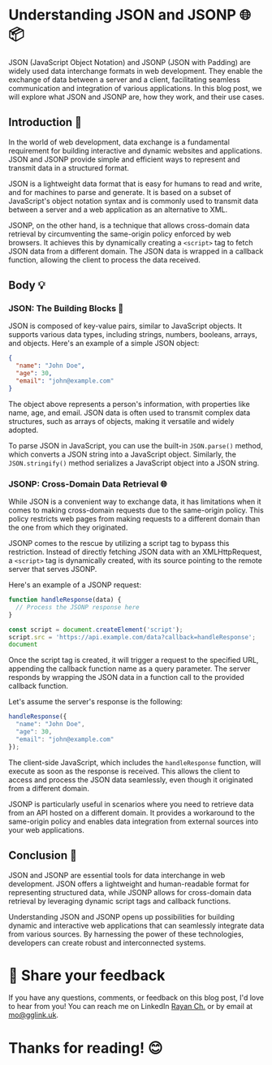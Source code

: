 # Understanding JSON and JSONP 🌐📦

JSON (JavaScript Object Notation) and JSONP (JSON with Padding) are widely used data interchange formats in web development. They enable the exchange of data between a server and a client, facilitating seamless communication and integration of various applications. In this blog post, we will explore what JSON and JSONP are, how they work, and their use cases.

## Introduction 📝

In the world of web development, data exchange is a fundamental requirement for building interactive and dynamic websites and applications. JSON and JSONP provide simple and efficient ways to represent and transmit data in a structured format.

JSON is a lightweight data format that is easy for humans to read and write, and for machines to parse and generate. It is based on a subset of JavaScript's object notation syntax and is commonly used to transmit data between a server and a web application as an alternative to XML.

JSONP, on the other hand, is a technique that allows cross-domain data retrieval by circumventing the same-origin policy enforced by web browsers. It achieves this by dynamically creating a `<script>` tag to fetch JSON data from a different domain. The JSON data is wrapped in a callback function, allowing the client to process the data received.

## Body 💡

### JSON: The Building Blocks 🧱

JSON is composed of key-value pairs, similar to JavaScript objects. It supports various data types, including strings, numbers, booleans, arrays, and objects. Here's an example of a simple JSON object:

```json
{
  "name": "John Doe",
  "age": 30,
  "email": "john@example.com"
}
```

The object above represents a person's information, with properties like name, age, and email. JSON data is often used to transmit complex data structures, such as arrays of objects, making it versatile and widely adopted.

To parse JSON in JavaScript, you can use the built-in `JSON.parse()` method, which converts a JSON string into a JavaScript object. Similarly, the `JSON.stringify()` method serializes a JavaScript object into a JSON string.

### JSONP: Cross-Domain Data Retrieval 🌐

While JSON is a convenient way to exchange data, it has limitations when it comes to making cross-domain requests due to the same-origin policy. This policy restricts web pages from making requests to a different domain than the one from which they originated.

JSONP comes to the rescue by utilizing a script tag to bypass this restriction. Instead of directly fetching JSON data with an XMLHttpRequest, a `<script>` tag is dynamically created, with its source pointing to the remote server that serves JSONP.

Here's an example of a JSONP request:

```javascript
function handleResponse(data) {
  // Process the JSONP response here
}

const script = document.createElement('script');
script.src = 'https://api.example.com/data?callback=handleResponse';
document
```
Once the script tag is created, it will trigger a request to the specified URL, appending the callback function name as a query parameter. The server responds by wrapping the JSON data in a function call to the provided callback function.

Let's assume the server's response is the following:

```javascript
handleResponse({
  "name": "John Doe",
  "age": 30,
  "email": "john@example.com"
});
```

The client-side JavaScript, which includes the `handleResponse` function, will execute as soon as the response is received. This allows the client to access and process the JSON data seamlessly, even though it originated from a different domain.

JSONP is particularly useful in scenarios where you need to retrieve data from an API hosted on a different domain. It provides a workaround to the same-origin policy and enables data integration from external sources into your web applications.

## Conclusion 🎉

JSON and JSONP are essential tools for data interchange in web development. JSON offers a lightweight and human-readable format for representing structured data, while JSONP allows for cross-domain data retrieval by leveraging dynamic script tags and callback functions.

Understanding JSON and JSONP opens up possibilities for building dynamic and interactive web applications that can seamlessly integrate data from various sources. By harnessing the power of these technologies, developers can create robust and interconnected systems.

# 📣 Share your feedback

If you have any questions, comments, or feedback on this blog post, I'd love to hear from you! You can reach me on LinkedIn [Rayan Ch.](https://www.linkedin.com/in/rayan-ch-b787ab224/) or by email at [mo@gglink.uk](mailto:mo@gglink.uk).

# Thanks for reading! 😊
